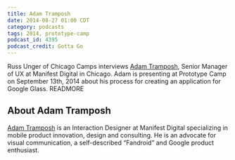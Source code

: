 ```yaml
---
title: Adam Tramposh
date: 2014-08-27 01:00 CDT
category: podcasts
tags: 2014, prototype-camp
podcast_id: 4395
podcast_credit: Gotta Go
---
```


Russ Unger of Chicago Camps interviews <a href="https://twitter.com/formal_gs" rel="nofollow">Adam Tramposh</a>, Senior Manager of UX at Manifest Digital in Chicago. Adam is presenting at Prototype Camp on September 13th, 2014 about his process for creating an application for Google Glass. READMORE

## About Adam Tramposh

<a href="https://www.linkedin.com/in/adamtramposh" rel="nofollow">Adam Tramposh</a> is an Interaction Designer at Manifest Digital specializing in mobile product innovation, design and consulting. He is an advocate for visual communication, a self-described &#8220;Fandroid&#8221; and Google product enthusiast.
